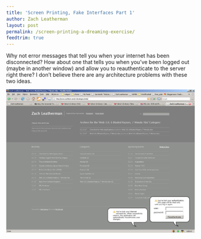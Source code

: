 ```yaml
---
title: 'Screen Printing, Fake Interfaces Part 1'
author: Zach Leatherman
layout: post
permalink: /screen-printing-a-dreaming-exercise/
feedtrim: true
---
```


Why not error messages that tell you when your internet has been disconnected? How about one that tells you when you’ve been logged out (maybe in another window) and allow you to reauthenticate to the server right there? I don’t believe there are any architecture problems with these two ideas.

[![Error Messages][2]][2]

 [2]: /web/wp-content/uploads/2007/02/image2.jpg "Error Messages"
